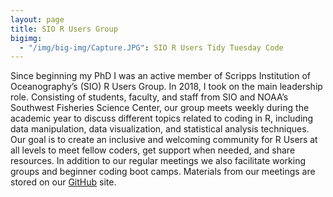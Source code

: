 ```yaml
---
layout: page
title: SIO R Users Group
bigimg:
  - "/img/big-img/Capture.JPG": SIO R Users Tidy Tuesday Code
---
```


Since beginning my PhD I was an active member of Scripps Institution of Oceanography’s (SIO) R Users Group. In 2018, I took on the main leadership role. Consisting of students, faculty, and staff from SIO and NOAA’s Southwest Fisheries Science Center, our group meets weekly during the academic year to discuss different topics related to coding in R, including data manipulation, data visualization, and statistical analysis techniques. Our goal is to create an inclusive and welcoming community for R Users at all levels to meet fellow coders, get support when needed, and share resources. In addition to our regular meetings we also facilitate working groups and beginner coding boot camps. 
Materials from our meetings are stored on our [GitHub](https://github.com/Open-Data-Science-at-SIO/R-Users-Presentations) site.
